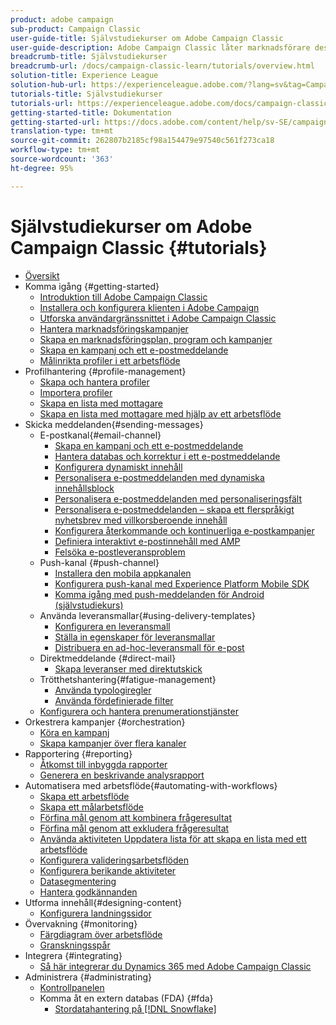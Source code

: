 ```yaml
---
product: adobe campaign
sub-product: Campaign Classic
user-guide-title: Självstudiekurser om Adobe Campaign Classic
user-guide-description: Adobe Campaign Classic låter marknadsförare designa kundupplevelser över flera kanaler och levererar en miljö för visuell kampanjorkestrering, interaktionshantering i realtid och körning över flera kanaler.
breadcrumb-title: Självstudiekurser
breadcrumb-url: /docs/campaign-classic-learn/tutorials/overview.html
solution-title: Experience League
solution-hub-url: https://experienceleague.adobe.com/?lang=sv&tag=Campaign+Classic#recommended/solutions/campaign
tutorials-title: Självstudiekurser
tutorials-url: https://experienceleague.adobe.com/docs/campaign-classic-learn/tutorials/overview.html?lang=sv
getting-started-title: Dokumentation
getting-started-url: https://docs.adobe.com/content/help/sv-SE/campaign-classic/using/getting-started/starting-with-adobe-campaign/about-adobe-campaign-classic.html
translation-type: tm+mt
source-git-commit: 262807b2185cf98a154479e97540c561f273ca18
workflow-type: tm+mt
source-wordcount: '363'
ht-degree: 95%

---
```



# Självstudiekurser om Adobe Campaign Classic {#tutorials}

+ [Översikt](/help/overview.md)
+ Komma igång {#getting-started}
   + [Introduktion till Adobe Campaign Classic](/help/getting-started/introduction-to-adobe-campaign-classic.md)
   + [Installera och konfigurera klienten i Adobe Campaign](/help/getting-started/install-and-setup-the-adobe-campaign-client.md)
   + [Utforska användargränssnittet i Adobe Campaign Classic](/help/getting-started/exploring-the-adobe-campaign-classic-user-interface.md)
   + [Hantera marknadsföringskampanjer](/help/getting-started/managing-marketing-campaigns.md)
   + [Skapa en marknadsföringsplan, program och kampanjer](/help/getting-started/creating-a-marketing-plan-programs-and-campaigns.md)
   + [Skapa en kampanj och ett e-postmeddelande](https://experienceleague.adobe.com/docs/campaign-classic-learn/tutorials/sending-messages/email-channel/creating-a-campaign-and-an-email.html?lang=sv)
   + [Målinrikta profiler i ett arbetsflöde](/help/getting-started/targeting-profiles-in-a-workflow.md)
+ Profilhantering {#profile-management}
   + [Skapa och hantera profiler](/help/profile-management/create-and-manage-profiles.md)
   + [Importera profiler](/help/data-management/importing-profiles.md)
   + [Skapa en lista med mottagare](/help/profile-management/creating-a-list-of-recipients.md)
   + [Skapa en lista med mottagare med hjälp av ett arbetsflöde](/help/profile-management/creating-a-list-of-recipients-with-a-workflow.md)
+ Skicka meddelanden{#sending-messages}
   + E-postkanal{#email-channel}
      + [Skapa en kampanj och ett e-postmeddelande](/help/getting-started/creating-a-campaign-and-an-email.md)
      + [Hantera databas och korrektur i ett e-postmeddelande](/help/sending-messages/email-channel/managing-seed-and-proofs.md)
      + [Konfigurera dynamiskt innehåll](/help/sending-messages/email-channel/configuring-dynamic-content.md)
      + [Personalisera e-postmeddelanden med dynamiska innehållsblock](/help/sending-messages/email-channel/personalization-with-dynamic-content-blocks.md)
      + [Personalisera e-postmeddelanden med personaliseringsfält](/help/sending-messages/email-channel/personalizing-emails-using-personalization-fields.md)
      + [Personalisera e-postmeddelanden – skapa ett flerspråkigt nyhetsbrev med villkorsberoende innehåll](/help/sending-messages/email-channel/personalizing-emails-create-a-multi-lingual-newsletter-using-conditional-content.md)
      + [Konfigurera återkommande och kontinuerliga e-postkampanjer](/help/sending-messages/recurring-deliveries.md)
      + [Definiera interaktivt e-postinnehåll med AMP](/help/sending-messages/email-channel/defining-interactive-email-content-with-amp.md)
      + [Felsöka e-postleveransproblem](/help/sending-messages/email-channel/troubleshooting-email-delivery-issues.md)
   + Push-kanal {#push-channel}
      + [Installera den mobila appkanalen](/help/sending-messages/mobile-channel/installing-the-mobile-app-channel.md)
      + [Konfigurera push-kanal med Experience Platform Mobile SDK](/help/sending-messages/mobile-channel/configure-push-using-aep-mobile-sdk.md)
      + [Komma igång med push-meddelanden för Android (självstudiekurs)](https://experienceleague.adobe.com/docs/campaign-classic-learn/getting-started-with-push-notifications-for-android/introduction.html?lang=sv)
   + Använda leveransmallar{#using-delivery-templates}
      + [Konfigurera en leveransmall](/help/sending-messages/using-delivery-templates/configuring-a-delivery-template.md)
      + [Ställa in egenskaper för leveransmallar](/help/sending-messages/using-delivery-templates/setting-delivery-template-properties.md)
      + [Distribuera en ad-hoc-leveransmall för e-post](/help/sending-messages/using-delivery-templates/deploying-ad-hoc-email-delivery-template.md)
   + Direktmeddelande {#direct-mail}
      + [Skapa leveranser med direktutskick](/help/sending-messages/direct-mail/creating-direct-mail-deliveries.md)
   + Trötthetshantering{#fatigue-management}
      + [Använda typologiregler](/help/sending-messages/fatigue-management/typology-rules-for-fatigue-management.md)
      + [Använda fördefinierade filter](/help/sending-messages/fatigue-management/fatigue-management-using-filters.md)
   + [Konfigurera och hantera prenumerationstjänster](/help/sending-messages/configuring-and-managing-subscription-services.md)
+ Orkestrera kampanjer {#orchestration}
   + [Köra en kampanj](/help/orchestrating-campaigns/executing-a-campaign.md)
   + [Skapa kampanjer över flera kanaler](/help/orchestrating-campaigns/multi-channel-campaigns.md)
+ Rapportering {#reporting}
   + [Åtkomst till inbyggda rapporter](/help/reporting/accessing-built-in-reports.md)
   + [Generera en beskrivande analysrapport](/help/reporting/generating-a-descriptive-analysis-report.md)
+ Automatisera med arbetsflöde{#automating-with-workflows}
   + [Skapa ett arbetsflöde](/help/automating-with-workflows/creating-a-workflow.md)
   + [Skapa ett målarbetsflöde](/help/automating-with-workflows/creating-a-targeting-workflow.md)
   + [Förfina mål genom att kombinera frågeresultat](/help/automating-with-workflows/refining-targets-by-combining-query-results.md)
   + [Förfina mål genom att exkludera frågeresultat](/help/automating-with-workflows/refining-targets-by-excluding-query-results.md)
   + [Använda aktiviteten Uppdatera lista för att skapa en lista med ett arbetsflöde](/help/automating-with-workflows/using-the-update-list-activity.md)
   + [Konfigurera valideringsarbetsflöden](/help/automating-with-workflows/validation-flow-configuration.md)
   + [Konfigurera berikande aktiviteter](/help/automating-with-workflows/enrichment-activity.md)
   + [Datasegmentering](/help/data-management/data-segmentation.md)
   + [Hantera godkännanden](/help/automating-with-workflows/managing-approvals.md)
+ Utforma innehåll{#designing-content}
   + [Konfigurera landningssidor](/help/designing-content/configure-landingpages.md)
+ Övervakning {#monitoring}
   + [Färgdiagram över arbetsflöde](/help/monitoring-campaign-classic/workflow-heatmap.md)
   + [Granskningsspår](/help/monitoring-campaign-classic/audit-trail.md)
+ Integrera {#integrating}
   + [Så här integrerar du Dynamics 365 med Adobe Campaign Classic](/help/integrations/dynamics365-integration.md)
+ Administrera {#administrating}
   + [Kontrollpanelen](https://experienceleague.adobe.com/docs/campaign-classic-learn/control-panel/control-panel-overview.html?lang=sv)
   + Komma åt en extern databas (FDA) {#fda}
      + [Stordatahantering på  [!DNL Snowflake]](/help/administrating/snowflake/big-data-segmentation-on-snowflake.md)